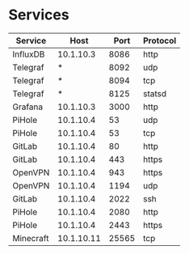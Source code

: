 # Services

| Service   | Host       | Port  | Protocol |
|-----------|------------|-------|----------|
| InfluxDB  | 10.1.10.3  |  8086 | http     |
| Telegraf  | *          |  8092 | udp      |
| Telegraf  | *          |  8094 | tcp      |
| Telegraf  | *          |  8125 | statsd   |
| Grafana   | 10.1.10.3  |  3000 | http     |
| PiHole    | 10.1.10.4  |    53 | udp      |
| PiHole    | 10.1.10.4  |    53 | tcp      |
| GitLab    | 10.1.10.4  |    80 | http     |
| GitLab    | 10.1.10.4  |   443 | https    |
| OpenVPN   | 10.1.10.4  |   943 | https    |
| OpenVPN   | 10.1.10.4  |  1194 | udp      |
| GitLab    | 10.1.10.4  |  2022 | ssh      |
| PiHole    | 10.1.10.4  |  2080 | http     |
| PiHole    | 10.1.10.4  |  2443 | https    |
| Minecraft | 10.1.10.11 | 25565 | tcp      |
